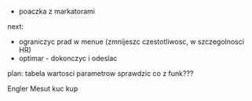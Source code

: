 - poaczka z markatorami

next:
- ograniczyc prad w menue (zmnijeszc czestotliwosc, w szczegolnosci HR)
- optimar - dokonczyc i odeslac


plan:
tabela wartosci parametrow
sprawdzic co z funk???


Engler
Mesut
kuc
kup